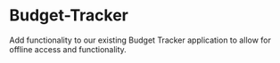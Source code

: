 # Budget-Tracker
Add functionality to our existing Budget Tracker application to allow for offline access and functionality.
